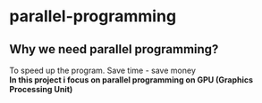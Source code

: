 # parallel-programming
## Why we need parallel programming?
To speed up the program. Save time - save money <br />
**In this project i focus on parallel programming on GPU (Graphics Processing Unit)**


